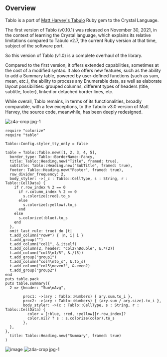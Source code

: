 
## Overview

Tablo is a port of [Matt Harvey's
Tabulo](https://github.com/matt-harvey/tabulo) Ruby gem to the Crystal
Language.

The first version of Tablo (v0.10.1) was released on November 30, 2021,
in the context of learning the Crystal language, which explains its
relative limitations compared to Tabulo v2.7, the current Ruby version
at that time, subject of the software port.

So this version of Tablo (v1.0) is a complete overhaul of the library.

Compared to the first version, it offers extended capabilities,
sometimes at the cost of a modified syntax. It also offers new features,
such as the ability to add a Summary table, powered by user-defined
functions (such as sum, mean, etc.), the ability to process any
Enumerable data, as well as elaborate layout possibilities: grouped
columns, different types of headers (title, subtitle, footer), linked or
detached border lines, etc.

While overall, Tablo remains, in terms of its functionalities, broadly
comparable, with a few exceptions, to the Tabulo v3.0 version of Matt
Harvey, the source code, meanwhile, has been deeply redesigned.

![z4a-crop jpg-1](https://github.com/hutou/Test/assets/5678331/3f7e3055-886b-4a66-99af-b2c36550bc1e)

```crystal
require "colorize"
require "tablo"

Tablo::Config.styler_tty_only = false

table = Tablo::Table.new([1, 2, 3, 4, 5],
  border_type: Tablo::BorderName::Fancy,
  title: Tablo::Heading.new("Title", framed: true),
  subtitle: Tablo::Heading.new("SubTitle", framed: true),
  footer: Tablo::Heading.new("Footer", framed: true),
  row_divider_frequency: 2,
  body_styler: ->(_c : Tablo::CellType, s : String, r : Tablo::CellData) {
    if r.row_index % 2 == 0
      if r.column_index % 2 == 0
        s.colorize(:red).to_s
      else
        s.colorize(:yellow).to_s
      end
    else
      s.colorize(:blue).to_s
    end
  },
  omit_last_rule: true) do |t|
  t.add_column("row#") { |n, i| i }
  t.add_group("")
  t.add_column("col1", &.itself)
  t.add_column(2, header: "col2\nDouble", &.*(2))
  t.add_column("col3\n1/5", &./(5))
  t.add_group("group1")
  t.add_column("col4\nto_s", &.to_s)
  t.add_column("col5\neven?", &.even?)
  t.add_group("group2")
end
puts table.pack
puts table.summary({
  2 => {header: "Sum\nAvg",

        proc1: ->(ary : Tablo::Numbers) { ary.sum.to_i },
        proc2: ->(ary : Tablo::Numbers) { (ary.sum / ary.size).to_i },
        body_styler: ->(c : Tablo::CellType, s : String, r : Tablo::CellData) {
          color = [:blue, :red, :yellow][r.row_index]?
          color.nil? ? s : s.colorize(color).to_s
        },
  },
},
  title: Tablo::Heading.new("Summary", framed: true)
)
```
![image](https://github.com/hutou/Test/assets/5678331/9a9e0242-353c-4a98-8b89-b6c416fbedd6)
![z4a-crop jpg-1](https://github.com/hutou/Test/assets/5678331/3f7e3055-886b-4a66-99af-b2c36550bc1e)

